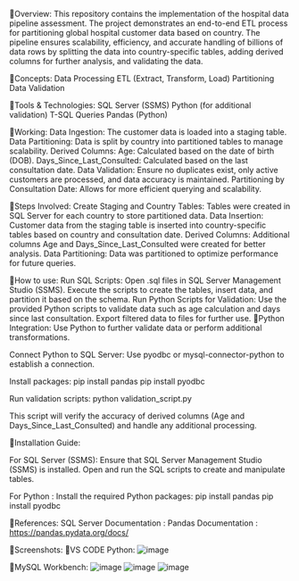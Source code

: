 🔹Overview:
This repository contains the implementation of the hospital data pipeline assessment. The project demonstrates an end-to-end ETL process for partitioning global hospital customer data based on country. The pipeline ensures scalability, efficiency, and accurate handling of billions of data rows by splitting the data into country-specific tables, adding derived columns for further analysis, and validating the data.

🔸Concepts:
Data Processing
ETL (Extract, Transform, Load)
Partitioning
Data Validation

🔸Tools & Technologies:
SQL Server (SSMS)
Python (for additional validation)
T-SQL Queries
Pandas (Python)

🔹Working:
Data Ingestion: The customer data is loaded into a staging table.
Data Partitioning: Data is split by country into partitioned tables to manage scalability.
Derived Columns:
Age: Calculated based on the date of birth (DOB).
Days_Since_Last_Consulted: Calculated based on the last consultation date.
Data Validation: Ensure no duplicates exist, only active customers are processed, and data accuracy is maintained.
Partitioning by Consultation Date: Allows for more efficient querying and scalability.

🔸Steps Involved:
Create Staging and Country Tables: Tables were created in SQL Server for each country to store partitioned data.
Data Insertion: Customer data from the staging table is inserted into country-specific tables based on country and consultation date.
Derived Columns: Additional columns Age and Days_Since_Last_Consulted were created for better analysis.
Data Partitioning: Data was partitioned to optimize performance for future queries.

🔸How to use:
Run SQL Scripts:
Open .sql files in SQL Server Management Studio (SSMS).
Execute the scripts to create the tables, insert data, and partition it based on the schema.
Run Python Scripts for Validation:
Use the provided Python scripts to validate data such as age calculation and days since last consultation.
Export filtered data to files for further use.
🔸Python Integration:
Use Python to further validate data or perform additional transformations.

Connect Python to SQL Server:
Use pyodbc or mysql-connector-python to establish a connection.

Install packages:
pip install pandas
pip install pyodbc

Run validation scripts:
python validation_script.py

This script will verify the accuracy of derived columns (Age and Days_Since_Last_Consulted) and handle any additional processing.

🔸Installation Guide:

For SQL Server (SSMS):
Ensure that SQL Server Management Studio (SSMS) is installed.
Open and run the SQL scripts to create and manipulate tables.

For Python :
Install the required Python packages:
pip install pandas
pip install pyodbc

🔹References:
SQL Server Documentation : 
Pandas Documentation : https://pandas.pydata.org/docs/



🔹Screenshots:
🔸VS CODE Python:
![image](https://github.com/user-attachments/assets/b587c43e-eeb3-42d6-bbd4-1aa095460f63)



🔸MySQL Workbench:
![image](https://github.com/user-attachments/assets/7525d8d2-0aed-4603-9006-1abe0aefc60f)
![image](https://github.com/user-attachments/assets/c8f24c24-a1d5-4385-916f-3409016d67b5)
![image](https://github.com/user-attachments/assets/7c4eaf1d-2719-45db-9e63-d13343fde381)



